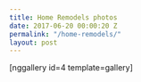 ```yaml
---
title: Home Remodels photos
date: 2017-06-20 00:00:20 Z
permalink: "/home-remodels/"
layout: post
---
```


[nggallery id=4 template=gallery]
